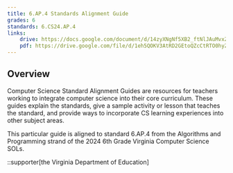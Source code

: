 ```yaml
---
title: 6.AP.4 Standards Alignment Guide
grades: 6
standards: 6.CS24.AP.4
links:
    drive: https://docs.google.com/document/d/14zyXNgNf5XB2_ftNlJAuMvxZeansFB_hrWONjI_K6sk/edit?usp=drive_link
    pdf: https://drive.google.com/file/d/1eh5QOKV3AtRD2GEtoQZcCtRTO0hyZ4xA/view?usp=drive_link
---
```


## Overview

Computer Science Standard Alignment Guides are resources for teachers working to integrate computer science into their core curriculum. These guides explain the standards, give a sample activity or lesson that teaches the standard, and provide ways to incorporate CS learning experiences into other subject areas. 

This particular guide is aligned to standard 6.AP.4 from the Algorithms and Programming strand of the 2024 6th Grade Virginia Computer Science SOLs.

::supporter[the Virginia Department of Education]